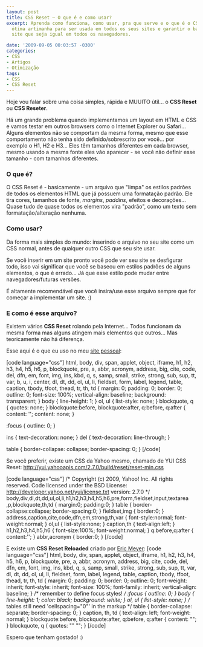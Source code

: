 ```yaml
---
layout: post
title: CSS Reset – O que é e como usar?
excerpt: Aprenda como funciona, como usar, pra que serve e o que é o CSS Reset, uma
  ótima artimanha para ser usada em todos os seus sites e garantir o básico para um
  site que seja igual em todos os navegadores.

date: '2009-09-05 00:03:57 -0300'
categories:
- CSS
- Artigos
- Otimização
tags:
- CSS
- CSS Reset
---
```

Hoje vou falar sobre uma coisa simples, rápida e MUUITO útil... o <strong>CSS Reset</strong> ou <strong>CSS Reseter</strong>.

Há um grande problema quando implementamos um layout em HTML e CSS e vamos testar em outros browsers como o Internet Explorer ou Safari... Alguns elementos não se comportam da mesma forma, mesmo que esse comportamento não tenha sido definido/sobrescrito por você... por exemplo o H1, H2 e H3... Eles têm tamanhos diferentes em cada browser, mesmo usando a mesma fonte eles vão aparecer - se você não definir esse tamanho - com tamanhos diferentes.

<h3>O que é?</h3>
O CSS Reset é - basicamente - um arquivo que "limpa" os estilos padrões de todos os elementos HTML que já possuem uma formatação padrão. Ele tira cores, tamanhos de fonte, <em>margins</em>, <em>paddins</em>, efeitos e decorações... Quase tudo de quase todos os elementos vira "padrão", como um texto sem formatação/alteração nenhuma.

<h3>Como usar?</h3>
Da forma mais simples do mundo: inserindo o arquivo no seu site como um CSS normal, antes de qualquer outro CSS que seu site usar.

Se você inserir em um site pronto você pode ver seu site se desfigurar todo, isso vai significar que você se baseou em estilos padrões de alguns elementos, o que é errado... Já que esse estilo pode mudar entre navegadores/futuras versões.

É altamente recomendável que você insira/use esse arquivo sempre que for começar a implementar um site. :)

<h3>E como é esse arquivo?</h3>
Existem vários <strong>CSS Reset</strong> rolando pela Internet... Todos funcionam da mesma forma mas alguns atingem mais elementos que outros... Mas teoricamente não há diferença.

Esse aqui é o que eu uso no meu <a href="http://thiagobelem.net/" target="_blank">site pessoal</a>:


[code language="css"]
html, body, div, span, applet, object, iframe,
h1, h2, h3, h4, h5, h6, p, blockquote, pre,
a, abbr, acronym, address, big, cite, code,
del, dfn, em, font, img, ins, kbd, q, s, samp,
small, strike, strong, sub, sup, tt, var,
b, u, i, center,
dl, dt, dd, ol, ul, li,
fieldset, form, label, legend,
table, caption, tbody, tfoot, thead, tr, th, td {
	margin: 0;
	padding: 0;
	border: 0;
	outline: 0;
	font-size: 100%;
	vertical-align: baseline;
	background: transparent;
}
body {
	line-height: 1;
}
ol, ul {
	list-style: none;
}
blockquote, q {
	quotes: none;
}
blockquote:before, blockquote:after,
q:before, q:after {
	content: '';
	content: none;
}

:focus {
	outline: 0;
}

ins {
	text-decoration: none;
}
del {
	text-decoration: line-through;
}

table {
	border-collapse: collapse;
	border-spacing: 0;
}
[/code]

Se você preferir, existe um CSS da Yahoo mesmo, chamado de YUI CSS Reset:
<a href="http://yui.yahooapis.com/2.7.0/build/reset/reset-min.css" target="_blank">http://yui.yahooapis.com/2.7.0/build/reset/reset-min.css</a>


[code language="css"]
/*
Copyright (c) 2009, Yahoo! Inc. All rights reserved.
Code licensed under the BSD License:
http://developer.yahoo.net/yui/license.txt
version: 2.7.0
*/
body,div,dl,dt,dd,ul,ol,li,h1,h2,h3,h4,h5,h6,pre,form,fieldset,input,textarea ,p,blockquote,th,td {
	margin:0;
	padding:0;
}
table {
	border-collapse:collapse;
	border-spacing:0;
}
fieldset,img {
	border:0;
}
address,caption,cite,code,dfn,em,strong,th,var {
	font-style:normal;
	font-weight:normal;
}
ol,ul {
	list-style:none;
}
caption,th {
	text-align:left;
}
h1,h2,h3,h4,h5,h6 {
	font-size:100%;
	font-weight:normal;
}
q:before,q:after {
	content:'';
}
abbr,acronym {
	border:0;
}
[/code]

E existe um <strong>CSS Reset Reloaded</strong> criado por <a href="http://meyerweb.com/eric/thoughts/2007/05/01/reset-reloaded/" target="_blank">Eric Meyer</a>:
[code language="css"]
html, body, div, span, applet, object, iframe,
h1, h2, h3, h4, h5, h6, p, blockquote, pre,
a, abbr, acronym, address, big, cite, code,
del, dfn, em, font, img, ins, kbd, q, s, samp,
small, strike, strong, sub, sup, tt, var,
dl, dt, dd, ol, ul, li,
fieldset, form, label, legend,
table, caption, tbody, tfoot, thead, tr, th, td {
	margin: 0;
	padding: 0;
	border: 0;
	outline: 0;
	font-weight: inherit;
	font-style: inherit;
	font-size: 100%;
	font-family: inherit;
	vertical-align: baseline;
}
/* remember to define focus styles! */
:focus {
	outline: 0;
}
body {
	line-height: 1;
	color: black;
	background: white;
}
ol, ul {
	list-style: none;
}
/* tables still need 'cellspacing="0"' in the markup */
table {
	border-collapse: separate;
	border-spacing: 0;
}
caption, th, td {
	text-align: left;
	font-weight: normal;
}
blockquote:before, blockquote:after,
q:before, q:after {
	content: "";
}
blockquote, q {
	quotes: "" "";
}
[/code]

Espero que tenham gostado! :)

